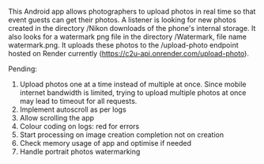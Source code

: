 This Android app allows photographers to upload photos in real time so that event guests can get their photos. A listener is looking for new photos created in the directory /Nikon downloads of the phone's internal storage. It also looks for a watermark png file in the directory /Watermark, file name watermark.png. It uploads these photos to the /upload-photo endpoint hosted on Render currently (https://c2u-api.onrender.com/upload-photo).

Pending:
1. Upload photos one at a time instead of multiple at once. Since mobile internet bandwidth is limited, trying to upload multiple photos at once may lead to timeout for all requests.
2. Implement autoscroll as per logs
3. Allow scrolling the app
3. Colour coding on logs: red for errors
4. Start processing on image creation completion not on creation
5. Check memory usage of app and optimise if needed
6. Handle portrait photos watermarking